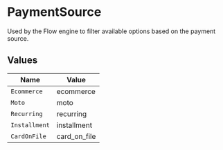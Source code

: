 # PaymentSource

Used by the Flow engine to filter available options based on the
payment source.


## Values

| Name          | Value         |
| ------------- | ------------- |
| `Ecommerce`   | ecommerce     |
| `Moto`        | moto          |
| `Recurring`   | recurring     |
| `Installment` | installment   |
| `CardOnFile`  | card_on_file  |